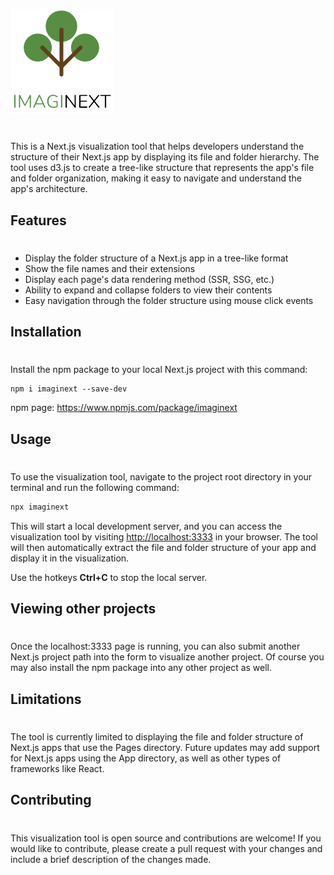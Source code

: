 [![Logo](public/logo.png)](Logo)
# 

This is a Next.js visualization tool that helps developers understand the structure of their Next.js app by displaying its file and folder hierarchy. The tool uses d3.js to create a tree-like structure that represents the app's file and folder organization, making it easy to navigate and understand the app's architecture.

## Features
#
* Display the folder structure of a Next.js app in a tree-like format
* Show the file names and their extensions
* Display each page's data rendering method (SSR, SSG, etc.)
* Ability to expand and collapse folders to view their contents
* Easy navigation through the folder structure using mouse click events

## Installation
#
Install the npm package to your local Next.js project with this command:
```
npm i imaginext --save-dev
```
npm page: https://www.npmjs.com/package/imaginext

## Usage
#
To use the visualization tool, navigate to the project root directory in your terminal and run the following command:

```bash
npx imaginext
```

This will start a local development server, and you can access the visualization tool by visiting [http://localhost:3333](http://localhost:3333) in your browser. The tool will then automatically extract the file and folder structure of your app and display it in the visualization.

Use the hotkeys **Ctrl+C** to stop the local server.

## Viewing other projects
#
Once the localhost:3333 page is running, you can also submit another Next.js project path into the form to visualize another project. Of course you may also install the npm package into any other project as well.

## Limitations
#
The tool is currently limited to displaying the file and folder structure of Next.js apps that use the Pages directory. Future updates may add support for Next.js apps using the App directory, as well as other types of frameworks like React.

## Contributing
#
This visualization tool is open source and contributions are welcome! If you would like to contribute, please create a pull request with your changes and include a brief description of the changes made.